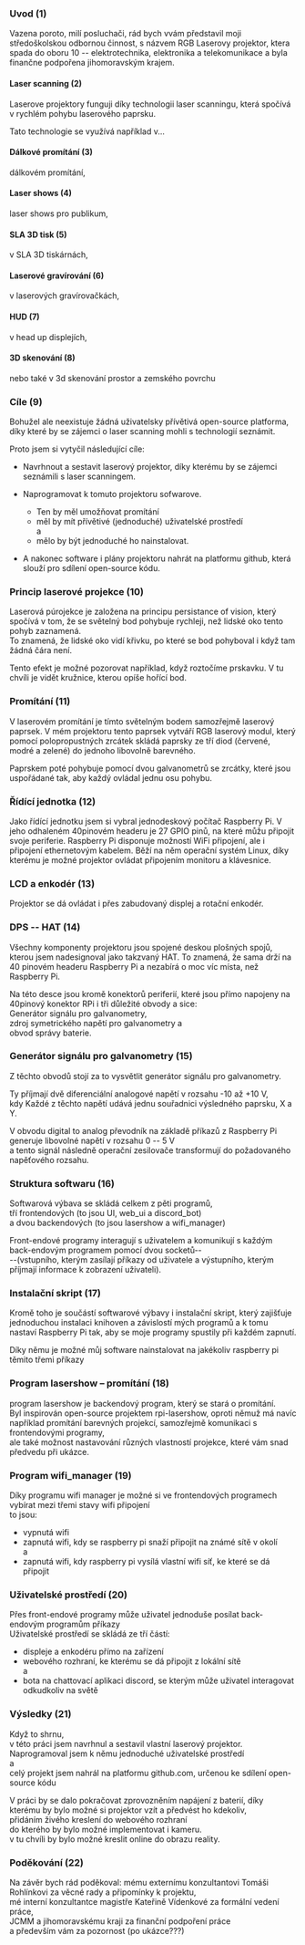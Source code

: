 ### Uvod (1)
Vazena poroto, milí posluchači, rád bych vvám představil moji středoškolskou odbornou činnost, s názvem RGB Laserovy projektor, ktera spada do oboru 10 -- elektrotechnika, elektronika a telekomunikace a byla finančne podpořena jihomoravským krajem.

#### Laser scanning (2)
Laserove projektory funguji díky technologii laser scanningu, která spočívá v rychlém pohybu laserového paprsku.

Tato technologie se využívá například v...

#### Dálkové promítání (3)
dálkovém promítání,
#### Laser shows (4)
laser shows pro publikum,
#### SLA 3D tisk (5)
v SLA 3D tiskárnách,
#### Laserové gravírování (6)
v laserových gravírovačkách,
#### HUD (7)
v head up displejích,
#### 3D skenování (8)
nebo také v 3d skenování prostor a zemského povrchu

### Cíle (9)
Bohužel ale neexistuje žádná uživatelsky přívětivá open-source platforma, díky které by se zájemci o laser scanning mohli s technologií seznámit.

Proto jsem si vytyčil následující cíle:

- Navrhnout a sestavit laserový projektor, díky kterému by se zájemci seznámili s laser scanningem.
- Naprogramovat k tomuto projektoru sofwarove.

  - Ten by měl umožňovat promítání
  - měl by mít přívětivé (jednoduché) uživatelské prostředí\
  a
  - mělo by být jednoduché ho nainstalovat.

- A nakonec software i plány projektoru nahrát na platformu github, která slouží pro sdílení open-source kódu.

### Princip laserové projekce (10)

Laserová púrojekce je založena na principu persistance of vision, který spočívá v tom, že se světelný bod pohybuje rychleji, než lidské oko tento pohyb zaznamená.\
To znamená, že lidské oko vidí křivku, po které se bod pohyboval i když tam žádná čára není.

Tento efekt je možné pozorovat například, když roztočíme prskavku.
V tu chvíli je vidět kružnice, kterou opíše hořící bod.

### Promítání (11)
V laserovém promítání je tímto světelným bodem samozřejmě laserový paprsek. V mém projektoru tento paprsek vytváří RGB laserový modul, který pomocí polopropustných zrcátek skládá paprsky ze tří diod (červené, modré a zelené) do jednoho libovolně barevného.

Paprskem poté pohybuje pomocí dvou galvanometrů se zrcátky, které jsou uspořádané tak, aby každý ovládal jednu osu pohybu.

### Řídící jednotka (12)
Jako řídící jednotku jsem si vybral jednodeskový počítač Raspberry Pi.
V jeho odhaleném 40pinovém headeru je 27 GPIO pinů, na které můžu připojit svoje periferie.
Raspberry Pi disponuje možností WiFi připojení, ale i připojení ethernetovým kabelem.
Běží na něm operační systém Linux, díky kterému je možné projektor ovládat připojením monitoru a klávesnice.

### LCD a enkodér (13)
Projektor se dá ovládat i přes zabudovaný displej a rotační enkodér.

### DPS -- HAT (14)
Všechny komponenty projektoru jsou spojené deskou plošných spojů, kterou jsem nadesignoval jako takzvaný HAT.
To znamená, že sama drží na 40 pinovém headeru Raspberry Pi a nezabírá o moc víc místa, než Raspberry Pi.

Na této desce jsou kromě konektorů periferií, které jsou přímo napojeny na 40pinový konektor RPi i tři důležité obvody a sice:\
Generátor signálu pro galvanometry,\
zdroj symetrického napětí pro galvanometry a\
obvod správy baterie.

### Generátor signálu pro galvanometry (15)
Z těchto obvodů stojí za to vysvětlit generátor signálu pro galvanometry.

Ty příjmají dvě diferenciální analogové napětí v rozsahu -10 až +10 V,\
kdy Každé z těchto napětí udává jednu souřadnici výsledného paprsku, X a Y.

V obvodu digital to analog převodník na základě příkazů z Raspberry Pi generuje libovolné napětí v rozsahu 0 -- 5 V\
a tento signál následně operační zesilovače transformují do požadovaného napěťového rozsahu.

### Struktura softwaru (16)
Softwarová výbava se skládá celkem z pěti programů,\
tří frontendových (to jsou UI, web_ui a discord_bot)\
a dvou backendových (to jsou lasershow a wifi_manager)

Front-endové programy interagují s uživatelem
a komunikují s každým back-endovým programem pomocí dvou socketů--\
--(vstupního, kterým zasílají příkazy od uživatele
  a výstupního, kterým příjmají informace k zobrazení uživateli).

### Instalační skript (17)
Kromě toho je součástí softwarové výbavy i instalační skript, který zajišťuje jednoduchou instalaci knihoven a závislostí mých programů
a k tomu nastaví Raspberry Pi tak, aby se moje programy spustily při každém zapnutí.

Díky němu je možné můj software nainstalovat na jakékoliv raspberry pi těmito třemi příkazy

### Program lasershow – promítání (18)
program lasershow je backendový program, který se stará o promítání.\
Byl inspirován open-source projektem rpi-lasershow, oproti němuž má navíc například promítání barevných projekcí, samozřejmě komunikaci s frontendovými programy,\
ale také možnost nastavování různých vlastností projekce, které vám snad předvedu při ukázce.

### Program wifi_manager (19)
Díky programu wifi manager je možné si ve frontendových programech vybírat mezi třemi stavy wifi připojení\
to jsou:
- vypnutá wifi
- zapnutá wifi, kdy se raspberry pi snaží připojit na známé sítě v okolí\
a
- zapnutá wifi, kdy raspberry pi vysílá vlastní wifi síť, ke které se dá připojit

### Uživatelské prostředí (20)
Přes front-endové programy může uživatel jednoduše posílat back-endovým programům příkazy\
Uživatelské prostředí se skládá ze tří částí:
- displeje a enkodéru přímo na zařízení
- webového rozhraní, ke kterému se dá připojit z lokální sítě\
a
- bota na chattovací aplikaci discord, se kterým může uživatel interagovat odkudkoliv na světě

### Výsledky (21)
Když to shrnu,\
v této práci jsem navrhnul a sestavil vlastní laserový projektor.\
Naprogramoval jsem k němu jednoduché uživatelské prostředí\
a\
celý projekt jsem nahrál na platformu github.com, určenou ke sdílení open-source kódu

V práci by se dalo pokračovat zprovozněním napájení z baterií, díky kterému by bylo možné si projektor vzít a předvést ho kdekoliv,\
přidáním živého kreslení do webového rozhraní\
do kterého by bylo možné implementovat i kameru.\
v tu chvíli by bylo možné kreslit online do obrazu reality.

### Poděkování (22)
Na závěr bych rád poděkoval:
mému externímu konzultantovi Tomáši Rohlínkovi za věcné rady a připomínky k projektu,\
mé interní konzultantce magistře Kateřině Vídenkové za formální vedení práce,\
JCMM a jihomoravskému kraji za finanční podpoření práce\
a především vám za pozornost (po ukázce???)